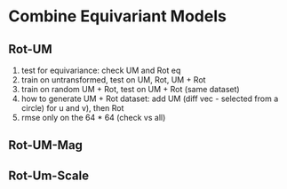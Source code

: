 # Combine Equivariant Models

## Rot-UM
1. test for equivariance: check UM and Rot eq
2. train on untransformed, test on UM, Rot, UM + Rot
3. train on random UM + Rot, test on UM + Rot (same dataset)
4. how to generate UM + Rot dataset: add UM (diff vec - selected from a circle) for u and v), then Rot 
5. rmse only on the 64 * 64 (check vs all)

## Rot-UM-Mag

## Rot-Um-Scale